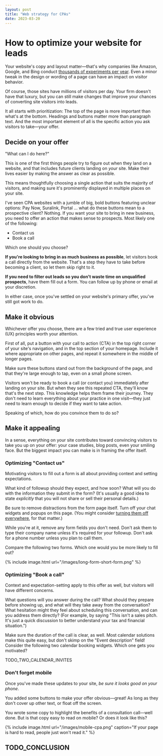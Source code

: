```yaml
---
layout: post
title: "Web strategy for CPAs"
date: 2023-03-20
---
```


# How to optimize your website for leads

Your website's copy and layout matter—that's why companies like Amazon, Google, and Bing conduct [thousands of experiments per year](https://hbr.org/2017/09/the-surprising-power-of-online-experiments). Even a minor tweak in the design or wording of a page can have an impact on visitor behavior.

Of course, those sites have millions of visitors per day. Your firm doesn't have that luxury, but you can still make changes that improve your chances of converting site visitors into leads.

It all starts with prioritization: The top of the page is more important than what's at the bottom. Headings and buttons matter more than paragraph text. And the most important element of all is the specific action you ask visitors to take—your offer.

## Decide on your offer

"What can I do here?" 

This is one of the first things people try to figure out when they land on a website, and that includes future clients landing on _your_ site. Make their lives easier by making the answer as clear as possible.

This means thoughtfully choosing a single action that suits the majority of visitors, and making sure it's prominently displayed in multiple places on your site.

I've seen CPA websites with a jumble of big, bold buttons featuring unclear options: Pay Now, Suralink, Portal ... what do these buttons mean to a prospective client? Nothing. If you want your site to bring in new business, you need to offer an action that makes sense to prospects. Most likely one of the following:

- Contact us
- Book a call

Which one should you choose? 

**If you're looking to bring in as much business as possible**, let visitors book a call directly from the website. That's a step they have to take before becoming a client, so let them skip right to it.

**If you need to filter out leads so you don't waste time on unqualified prospects**, have them fill out a form. You can follow up by phone or email at your discretion.

In either case, once you've settled on your website's primary offer, you've still got work to do.

## Make it obvious

Whichever offer you choose, there are a few tried and true user experience (UX) principles worth your attention.

First of all, put a button with your call to action (CTA) in the top right corner of your site's navigation, and in the top section of your homepage. Include it where appropriate on other pages, and repeat it somewhere in the middle of longer pages.

Make sure these buttons stand out from the background of the page, and that they're large enough to tap, even on a small phone screen. 

Visitors won't be ready to book a call (or contact you) immediately after landing on your site. But when they see this repeated CTA, they'll know that's the next step. This knowledge helps them frame their journey. They don't need to learn everything about your practice in one visit—they just need to learn enough to decide if they want to take action.

Speaking of which, how do you convince them to do so?

## Make it appealing

In a sense, everything on your site contributes toward convincing visitors to take you up on your offer: your case studies, blog posts, even your smiling face. But the biggest impact you can make is in framing the offer itself.

### Optimizing "Contact us"

Motivating visitors to fill out a form is all about providing context and setting expectations.

What kind of followup should they expect, and how soon? What will you do with the information they submit in the form? (It's usually a good idea to state _explicitly_ that you will not share or sell their personal details.)

Be sure to remove distractions from the form page itself. Turn off your chat widgets and popups on this page. (You might consider [turning them off everywhere](https://yourwebsitesucks.fyi/because-you-block-the-visitors-path), for that matter.)

While you're at it, remove any form fields you don't need. Don't ask them to type their company name unless it's required for your followup. Don't ask for a phone number unless you plan to call them.

Compare the following two forms. Which one would you be more likely to fill out?

{% include image.html url="/images/long-form-short-form.png" %}

### Optimizing "Book a call"

Context and expectation-setting apply to this offer as well, but visitors will have different concerns.

What questions will you answer during the call? What should they prepare before showing up, and what will they take away from the conversation? What hesitation might they feel about scheduling this conversation, and can you address them directly? (For example, by saying "This isn't a sales pitch. It's just a quick discussion to better understand your tax and financial situation.")

Make sure the duration of the call is clear, as well. Most calendar solutions make this quite easy, but don't skimp on the "Event description" field! Consider the following two calendar booking widgets. Which one gets you motivated?

TODO_TWO_CALENDAR_INVITES

### Don't forget mobile

Once you've made these updates to your site, _be sure it looks good on your phone_.

You added some buttons to make your offer obvious—great! As long as they don't cover up other text, or float off the screen.

You wrote some copy to highlight the benefits of a consultation call—well done. But is that copy easy to read on mobile? Or does it look like this?

{% include image.html url="/images/mobile-cpa.png" caption="If your page is hard to read, people just won't read it." %}

## TODO_CONCLUSION
